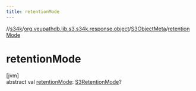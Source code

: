 ```yaml
---
title: retentionMode
---
```

//[s34k](../../../index.html)/[org.veupathdb.lib.s3.s34k.response.object](../index.html)/[S3ObjectMeta](index.html)/[retentionMode](retention-mode.html)



# retentionMode



[jvm]\
abstract val [retentionMode](retention-mode.html): [S3RetentionMode](../../org.veupathdb.lib.s3.s34k/-s3-retention-mode/index.html)?




